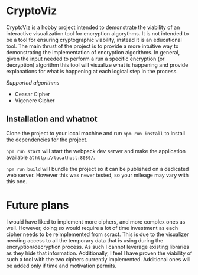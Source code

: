 # CryptoViz

CryptoViz is a hobby project intended to demonstrate the viability of an interactive visualization tool for encryption algorythms. It is not intended to be a tool for ensuring cryptographic viability, instead it is an educational tool. The main thrust of the project is to provide a more intuitive way to demonstrating the implementation of encryption algorithms. In general, given the input needed to perform a run a specific encryption (or decryption) algorithm this tool will visualize what is happening and provide explanations for what is happening at each logical step in the process.

*Supported algorithms*
- Ceasar Cipher
- Vigenere Cipher

## Installation and whatnot

Clone the project to your local machine and run `npm run install` to install the dependencies for the project.

`npm run start` will start the webpack dev server and make the application available at `http://localhost:8080/`.

`npm run build` will bundle the project so it can be published on a dedicated web server. However this was never tested, so your mileage may vary with this one.

# Future plans

I would have liked to implement more ciphers, and more complex ones as well. However, doing so would require a lot of time investment as each cipher needs to be reimplemented from scract. This is due to the visualizer needing access to all the temporary data that is using during the encryption/decryption process. As such I cannot leverage existing libraries as they hide that information. Additionally, I feel I have proven the viability of such a tool with the two ciphers currently implemented. Additional ones will be added only if time and motivation permits.